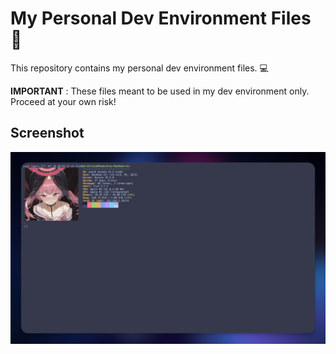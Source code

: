# My Personal Dev Environment Files 🌟

This repository contains my personal dev environment files. 💻

**IMPORTANT** : These files meant to be used in my dev environment only. Proceed at your own risk!

## Screenshot

![screenshot](./screenshot.png)
